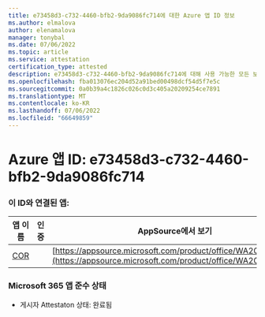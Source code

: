 ```yaml
---
title: e73458d3-c732-4460-bfb2-9da9086fc714에 대한 Azure 앱 ID 정보
ms.author: elmalova
author: elenamalova
manager: tonybal
ms.date: 07/06/2022
ms.topic: article
ms.service: attestation
certification_type: attested
description: e73458d3-c732-4460-bfb2-9da9086fc714에 대해 사용 가능한 모든 보안 및 규정 준수 정보입니다.
ms.openlocfilehash: fba013076ec204d52a91bed00498dcf54d5f7e5c
ms.sourcegitcommit: 0a0b39a4c1826c026c0d3c405a20209254ce7891
ms.translationtype: MT
ms.contentlocale: ko-KR
ms.lasthandoff: 07/06/2022
ms.locfileid: "66649859"
---
```

# <a name="azure-app-id-e73458d3-c732-4460-bfb2-9da9086fc714"></a>Azure 앱 ID: e73458d3-c732-4460-bfb2-9da9086fc714


### <a name="apps-associated-with-this-id"></a>이 ID와 연결된 앱:
| **앱 이름** | **인증** | **AppSource에서 보기** |
|--------------|---------------|-----------------------|
| [COR](../forward/WA200004235.md) |  | [https://appsource.microsoft.com/product/office/WA200004235](https://appsource.microsoft.com/product/office/WA200004235) |

### <a name="microsoft-365-app-compliance-status"></a>Microsoft 365 앱 준수 상태
- 게시자 Attestaton 상태: 완료됨
